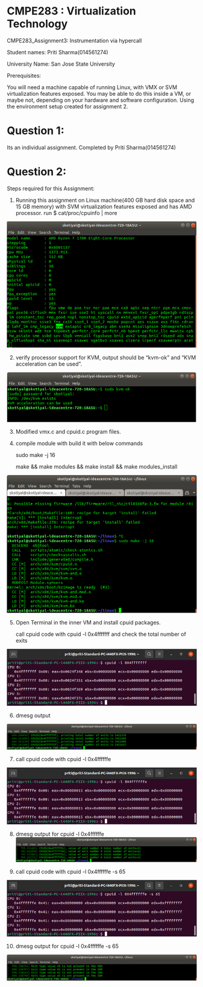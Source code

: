 
#  CMPE283 : Virtualization Technology
   CMPE283_Assignment3:  Instrumentation via hypercall
   
   Student names: Priti Sharma(014561274)
   
   University Name: San Jose State University
   
   
   Prerequisites:
   
   You will need a machine capable of running Linux, with VMX or SVM virtualization features exposed. 
   You may be able to do this inside a VM, or maybe not, depending on your hardware and software configuration. 
   Using the environment setup created for assignment 2.
  
# Question 1: 
   Its an individual assignment. Completed by Priti Sharma(014561274)
   
# Question 2:

   Steps required for this Assignment:
   
   1. Running this assignment on Linux machine(400 GB hard disk space and 15 GB memory) with SVM virtualization features exposed
     and has AMD processor.
     run $ cat/proc/cpuinfo | more
     
   ![image 1](./pic/cpuinfo.png?raw=true )
     
   2. verify processor support for KVM, output should be “kvm-ok” and “KVM acceleration can be used”.
   
   ![image 1](./pic/kvminfo.png?raw=true )
   
   3. Modified vmx.c and cpuid.c program files.
   
   
   
   4. compile module with build it with below commands
   
      sudo make -j 16
      
      make && make modules && make install && make modules_install
      
   ![image 1](./pic/make.png?raw=true )
   
   5. Open Terminal in the inner VM and install cpuid packages.
      
      call cpuid code with cpuid -l 0x4fffffff and check the total number of exits
   
   ![image 1](./pic/pic1png.png?raw=true )
   
   6. dmesg output
   
   ![image 1](./pic/dmesg1.png?raw=true )
   
   7. call cpuid code with cpuid -l 0x4ffffffe
   
   
   ![image 1](./pic/pic2.png?raw=true )
   
   8. dmesg output for cpuid -l 0x4ffffffe
   ![image 1](./pic/dmesg2.png?raw=true )
   
   9. call cpuid code with cpuid -l 0x4ffffffe -s 65
   
   ![image 1](./pic/pic3.png?raw=true )
   
   10. dmesg output for cpuid -l 0x4ffffffe -s 65
   
   ![image 1](./pic/demesg3.png?raw=true )
   
   



